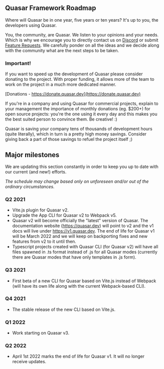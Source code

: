 ## Quasar Framework Roadmap

Where will Quasar be in one year, five years or ten years? It's up to you, the developers using Quasar.

You, the community, are Quasar. We listen to your opinions and your needs. Which is why we encourage you to directly contact us on [Discord](https://chat.quasar.dev) or submit [Feature Requests](https://github.com/quasarframework/quasar/issues/new/choose). We carefully ponder on all the ideas and we decide along with the community what are the next steps to be taken.

### Important!

If you want to speed up the development of Quasar please consider donating to the project. With proper funding, it allows more of the team to work on the project in a much more dedicated manner.

[Donations - https://donate.quasar.dev](https://donate.quasar.dev)

If you're in a company and using Quasar for commercial projects, explain to your management the importance of monthly donations (eg. $200+) for open source projects: you're the one using it every day and this makes you the best suited person to convince them. Be creative! :)

Quasar is saving your company tens of thousands of development hours (quite literally), which in turn is a pretty high money savings. Consider giving back a part of those savings to refuel the project itself ;)

## Major milestones

We are updating this section constantly in order to keep you up to date with our current (and new!) efforts.

*The schedule may change based only on unforeseen and/or out of the ordinary circumstances.*

### Q2 2021
* Vite.js plugin for Quasar v2.
* Upgrade the App CLI for Quasar v2 to Webpack v5.
* Quasar v2 will become officially the "latest" version of Quasar. The documentation website (https://quasar.dev) will point to v2 and the v1 docs will live under https://v1.quasar.dev. The end of life for Quasar v1 will be March 2022 and we will keep on backporting fixes and new features from v2 to it until then.
* Typescript projects created with Quasar CLI (for Quasar v2) will have all files spawned in .ts format instead of .js for all Quasar modes (currently there are Quasar modes that have only templates in .js form).

### Q3 2021
* First beta of a new CLI for Quasar based on Vite.js instead of Webpack (will have its own life along with the current Webpack-based CLI).

### Q4 2021
* The stable release of the new CLI based on Vite.js.

### Q1 2022
* Work starting on Quasar v3.

### Q2 2022
* April 1st 2022 marks the end of life for Quasar v1. It will no longer receive updates.
